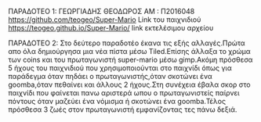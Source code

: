 ΠΑΡΑΔΟΤΕΟ 1:
ΓΕΩΡΓΙΑΔΗΣ ΘΕΟΔΩΡΟΣ
ΑΜ : Π2016048
https://github.com/teogeo/Super-Mario Link του παιχνιδιού
https://teogeo.github.io/Super-Mario/ link εκτελέσιμου αρχείου

ΠΑΡΑΔΟΤΕΟ 2:
Στο δεύτερο παραδοτέο έκανα τις εξής αλλαγές.Πρώτα απο όλα δημιούργησα μια νέα πίστα μέσω Tiled.Επίσης άλλαξα το χρώμα των coins και
του πρωταγωνιστή super-mario μέσω gimp.Ακόμη πρόσθεσα 5 ήχους του παιχνιδιού που χρησιμοποιούνται στο παιχνίδι όπως για παράδεγμα όταν πηδάει
ο πρωταγωνιστής,όταν σκοτώνει ένα goomba,όταν πεθαίνει και άλλους 2 ήχους.Στη συνέχεια έβαλα σκορ στο παιχνίδι που φαίνεται πανω αριστερά 
ωπου ο πρωταγωνιστείς παίρνει πόντους όταν μαζεύει ένα νόμισμα ή σκοτώνει ένα goomba.Τέλος πρόσθεσα 3 ζωές στον πρωταγωνιστή εμφανίζοντας τες 
πάνω δεξιά.
